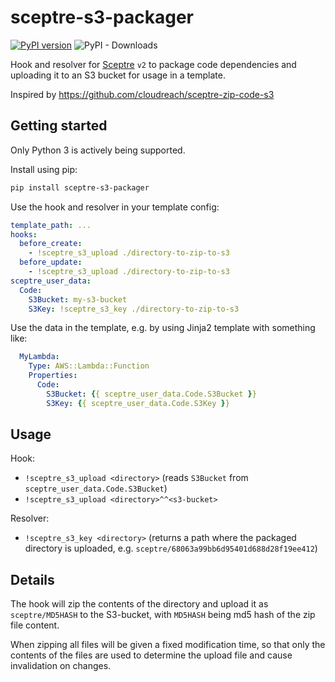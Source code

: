 # sceptre-s3-packager

[![PyPI version](https://badge.fury.io/py/sceptre-s3-packager.svg)](https://badge.fury.io/py/sceptre-s3-packager)
![PyPI - Downloads](https://img.shields.io/pypi/dm/sceptre-s3-packager)

Hook and resolver for [Sceptre](https://sceptre.cloudreach.com/latest/) `v2` to
package code dependencies and uploading it to an S3 bucket for usage in a
template.

Inspired by https://github.com/cloudreach/sceptre-zip-code-s3

## Getting started

Only Python 3 is actively being supported.

Install using pip:

```bash
pip install sceptre-s3-packager
```

Use the hook and resolver in your template config:

```yaml
template_path: ...
hooks:
  before_create:
    - !sceptre_s3_upload ./directory-to-zip-to-s3
  before_update:
    - !sceptre_s3_upload ./directory-to-zip-to-s3
sceptre_user_data:
  Code:
    S3Bucket: my-s3-bucket
    S3Key: !sceptre_s3_key ./directory-to-zip-to-s3
```

Use the data in the template, e.g. by using Jinja2 template with something
like:

```yaml
  MyLambda:
    Type: AWS::Lambda::Function
    Properties:
      Code:
        S3Bucket: {{ sceptre_user_data.Code.S3Bucket }}
        S3Key: {{ sceptre_user_data.Code.S3Key }}
```

## Usage

Hook:

- `!sceptre_s3_upload <directory>` (reads `S3Bucket` from
  `sceptre_user_data.Code.S3Bucket`)
- `!sceptre_s3_upload <directory>^^<s3-bucket>`

Resolver:

- `!sceptre_s3_key <directory>` (returns a path where the packaged
  directory is uploaded, e.g. `sceptre/68063a99bb6d95401d688d28f19ee412`)

## Details

The hook will zip the contents of the directory and upload it as
`sceptre/MD5HASH` to the S3-bucket, with `MD5HASH` being md5 hash of the zip
file content.

When zipping all files will be given a fixed modification time, so that only
the contents of the files are used to determine the upload file and cause
invalidation on changes.
